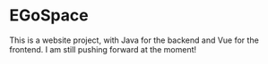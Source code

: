 # EGoSpace
This is a website project, with Java for the backend and Vue for the frontend. I am still pushing forward at the moment!
